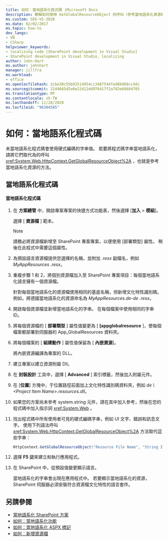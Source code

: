 ```yaml
---
title: 如何：當地語系化程式碼 |Microsoft Docs
description: 瞭解如何使用 GetGlobalResourceObject 的呼叫（參考當地語系化資源的方法）來取代硬式編碼字串，以當地語系化 SharePoint 中的程式碼。
ms.custom: SEO-VS-2020
ms.date: 02/02/2017
ms.topic: how-to
dev_langs:
- VB
- CSharp
helpviewer_keywords:
- localizing code [SharePoint development in Visual Studio]
- SharePoint development in Visual Studio, localizing
author: John-Hart
ms.author: johnhart
manager: jillfra
ms.workload:
- office
ms.openlocfilehash: 2cbe38c55b92514954cc3487544fed89d68cc4dc
ms.sourcegitcommit: 2244665d5a0e22d12dd976417f2a782e68684705
ms.translationtype: MT
ms.contentlocale: zh-TW
ms.lasthandoff: 11/28/2020
ms.locfileid: "96304585"
---
```

# <a name="how-to-localize-code"></a>如何：當地語系化程式碼
  未當地語系化程式碼會使用硬式編碼的字串值。 若要將程式碼字串當地語系化，請將它們取代為的呼叫 <xref:System.Web.HttpContext.GetGlobalResourceObject%2A> ，也就是參考當地語系化資源的方法。

## <a name="localize-code"></a>當地語系化程式碼

#### <a name="to-localize-code"></a>當地語系化程式碼

1. 在 **方案總管** 中，開啟專案專案的快捷方式功能表，然後選擇 [**加入**  >  **模組**]。

     選擇 [ **資源檔** ] 範本。

    > [!NOTE]
    > 請務必將資源檔新增至 SharePoint 專案專案，以便使用 [部署類型] 屬性。 稍後在此程式中需要這個屬性。

2. 為預設語言資源檔提供您選擇的名稱，並附加 *.resx* 副檔名，例如 *MyAppResources .resx*。

3. 重複步驟 1 和 2，將個別資源檔加入至 SharePoint 專案項目：每個當地語系化語言擁有一個資源檔。

     針對每個當地語系化的資源檔使用相同的基底名稱，但新增文化特性識別碼。 例如，將德國當地語系化的資源命名為 *MyAppResources.de-de .resx*。

4. 開啟每個資源檔並新增當地語系化的字串。 在每個檔案中使用相同的字串 ID。

5. 將每個資源檔的 [ **部署類型** ] 屬性值變更為 [ **[appglobalresource** ]，使每個檔案都部署到伺服器的 App_GlobalResources 資料夾。

6. 將每個檔案的 [ **組建動作** ] 屬性值保留為 [ **內嵌資源**]。

     將內嵌資源編譯為專案的 DLL。

7. 建立專案以建立資源附屬 Dll。

8. 在 **封裝設計** 工具中，選擇 [ **Advanced** ] 索引標籤，然後加入附屬元件。

9. 在 [**位置**] 方塊中，于位置路徑前面加上文化特性識別碼資料夾，例如 *de \\ \<Project Item Name>.resources.dll*。

10. 如果您的方案尚未參考 system.string 元件，請在其中加入參考，然後在您的程式碼中加入指示詞 <xref:System.Web> 。

11. 找出程式碼中所有使用者可見的硬式編碼字串，例如 UI 文字、錯誤和訊息文字。 使用下列語法呼叫 <xref:System.Web.HttpContext.GetGlobalResourceObject%2A> 方法取代這些字串：

    ```csharp
    HttpContext.GetGlobalResourceObject("Resource File Name", "String ID")
    ```

12. 選擇 **F5** 鍵來建立和執行應用程式。

13. 在 SharePoint 中，從預設值變更顯示語言。

     當地語系化的字串會出現在應用程式中。 若要顯示當地語系化的資源，SharePoint 伺服器必須安裝符合資源檔文化特性的語言套件。

## <a name="see-also"></a>另請參閱
- [當地語系化 SharePoint 方案](../sharepoint/localizing-sharepoint-solutions.md)
- [如何：當地語系化功能](../sharepoint/how-to-localize-a-feature.md)
- [如何：當地語系化 ASPX 標記](../sharepoint/how-to-localize-aspx-markup.md)
- [如何：新增資源檔](../sharepoint/how-to-add-a-resource-file.md)
